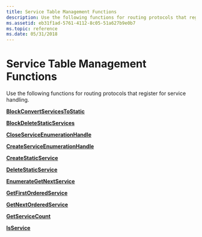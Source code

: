 ```yaml
---
title: Service Table Management Functions
description: Use the following functions for routing protocols that register for service handling.
ms.assetid: eb31f1ad-5761-4112-8c05-51a627b9e0b7
ms.topic: reference
ms.date: 05/31/2018
---
```


# Service Table Management Functions

Use the following functions for routing protocols that register for service handling.

[**BlockConvertServicesToStatic**](/windows/desktop/api/Stm/nc-stm-pblock_convert_services_to_static)

[**BlockDeleteStaticServices**](/windows/desktop/api/Stm/nc-stm-pblock_delete_static_services)

[**CloseServiceEnumerationHandle**](/windows/desktop/api/Stm/nc-stm-pclose_service_enumeration_handle)

[**CreateServiceEnumerationHandle**](/windows/desktop/api/Stm/nc-stm-pcreate_service_enumeration_handle)

[**CreateStaticService**](/windows/desktop/api/Stm/nc-stm-pcreate_static_service)

[**DeleteStaticService**](/windows/desktop/api/Stm/nc-stm-pdelete_static_service)

[**EnumerateGetNextService**](/windows/desktop/api/Stm/nc-stm-penumerate_get_next_service)

[**GetFirstOrderedService**](/windows/desktop/api/Stm/nc-stm-pget_first_ordered_service)

[**GetNextOrderedService**](/windows/desktop/api/Stm/nc-stm-pget_next_ordered_service)

[**GetServiceCount**](/windows/desktop/api/Stm/nc-stm-pget_service_count)

[**IsService**](/windows/desktop/api/Stm/nc-stm-pis_service)

 

 




